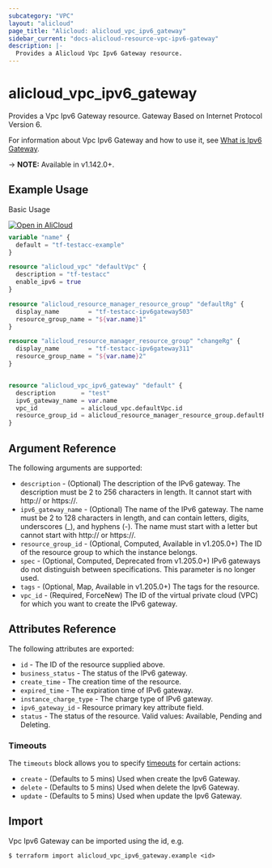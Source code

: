 ```yaml
---
subcategory: "VPC"
layout: "alicloud"
page_title: "Alicloud: alicloud_vpc_ipv6_gateway"
sidebar_current: "docs-alicloud-resource-vpc-ipv6-gateway"
description: |-
  Provides a Alicloud Vpc Ipv6 Gateway resource.
---
```


# alicloud_vpc_ipv6_gateway

Provides a Vpc Ipv6 Gateway resource. Gateway Based on Internet Protocol Version 6.

For information about Vpc Ipv6 Gateway and how to use it, see [What is Ipv6 Gateway](https://www.alibabacloud.com/help/en/virtual-private-cloud/latest/createipv6gateway).

-> **NOTE:** Available in v1.142.0+.

## Example Usage

Basic Usage

<div style="display: block;margin-bottom: 40px;"><div class="oics-button" style="float: right;position: absolute;margin-bottom: 10px;">
  <a href="https://api.aliyun.com/terraform?resource=alicloud_vpc_ipv6_gateway&exampleId=d97797f0-b837-212d-a0be-0587d2cd424aa8696d39&activeTab=example&spm=docs.r.vpc_ipv6_gateway.0.d97797f0b8&intl_lang=EN_US" target="_blank">
    <img alt="Open in AliCloud" src="https://img.alicdn.com/imgextra/i1/O1CN01hjjqXv1uYUlY56FyX_!!6000000006049-55-tps-254-36.svg" style="max-height: 44px; max-width: 100%;">
  </a>
</div></div>

```terraform
variable "name" {
  default = "tf-testacc-example"
}

resource "alicloud_vpc" "defaultVpc" {
  description = "tf-testacc"
  enable_ipv6 = true
}

resource "alicloud_resource_manager_resource_group" "defaultRg" {
  display_name        = "tf-testacc-ipv6gateway503"
  resource_group_name = "${var.name}1"
}

resource "alicloud_resource_manager_resource_group" "changeRg" {
  display_name        = "tf-testacc-ipv6gateway311"
  resource_group_name = "${var.name}2"
}


resource "alicloud_vpc_ipv6_gateway" "default" {
  description       = "test"
  ipv6_gateway_name = var.name
  vpc_id            = alicloud_vpc.defaultVpc.id
  resource_group_id = alicloud_resource_manager_resource_group.defaultRg.id
}
```

## Argument Reference

The following arguments are supported:
* `description` - (Optional) The description of the IPv6 gateway. The description must be 2 to 256 characters in length. It cannot start with http:// or https://.
* `ipv6_gateway_name` - (Optional) The name of the IPv6 gateway. The name must be 2 to 128 characters in length, and can contain letters, digits, underscores (_), and hyphens (-). The name must start with a letter but cannot start with http:// or https://.
* `resource_group_id` - (Optional, Computed, Available in v1.205.0+) The ID of the resource group to which the instance belongs.
* `spec` - (Optional, Computed, Deprecated from v1.205.0+) IPv6 gateways do not distinguish between specifications. This parameter is no longer used.
* `tags` - (Optional, Map, Available in v1.205.0+) The tags for the resource.
* `vpc_id` - (Required, ForceNew) The ID of the virtual private cloud (VPC) for which you want to create the IPv6 gateway.



## Attributes Reference

The following attributes are exported:
* `id` - The ID of the resource supplied above.
* `business_status` - The status of the IPv6 gateway.
* `create_time` - The creation time of the resource.
* `expired_time` - The expiration time of IPv6 gateway.
* `instance_charge_type` - The charge type of IPv6 gateway.
* `ipv6_gateway_id` - Resource primary key attribute field.
* `status` - The status of the resource. Valid values: Available, Pending and Deleting.

### Timeouts

The `timeouts` block allows you to specify [timeouts](https://www.terraform.io/docs/configuration-0-11/resources.html#timeouts) for certain actions:
* `create` - (Defaults to 5 mins) Used when create the Ipv6 Gateway.
* `delete` - (Defaults to 5 mins) Used when delete the Ipv6 Gateway.
* `update` - (Defaults to 5 mins) Used when update the Ipv6 Gateway.

## Import

Vpc Ipv6 Gateway can be imported using the id, e.g.

```shell
$ terraform import alicloud_vpc_ipv6_gateway.example <id>
```